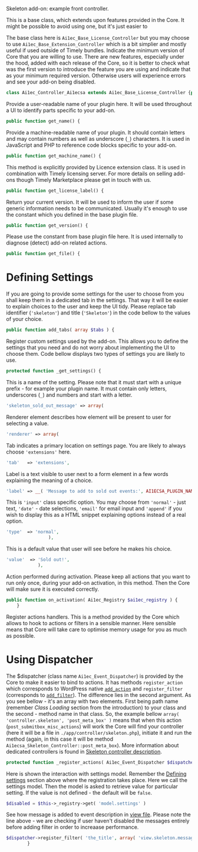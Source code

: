 Skeleton add-on: example front controller.

This is a base class, which extends upon features provided in the Core.
It might be possible to avoid using one, but it's just easier to

The base class here is `Ai1ec_Base_License_Controller` but you may
choose to use `Ai1ec_Base_Extension_Controller` which is a bit simplier
and mostly useful if used outside of Timely bundles.
Indicate the minimum version of Core that you are willing to use.
There are new features, especially under the hood, added with each
release of the Core, so it is better to check what was the first version
to introduce the feature you are using and indicate that as your minimum
required version. Otherwise users will experience errors and see your
add-on being disabled.
```php
class Ai1ec_Controller_Ai1ecsa extends Ai1ec_Base_License_Controller {public function minimum_core_required() {
```
Provide a user-readable name of your plugin here. It will be used
throughout a UI to identify parts specific to your add-on.
```php
public function get_name() {
```
Provide a machine-readable name of your plugin. It should contain letters
and may contain numbers as well as underscore (`_`) characters. It is
used in JavaScript and PHP to reference code blocks specific to your
add-on.
```php
public function get_machine_name() {
```
This method is explicitly provided by Licence extension class. It is
used in combination with Timely licensing server. For more details on
selling add-ons though Timely Marketplace please get in touch with us.
```php
public function get_license_label() {
```
Return your current version. It will be used to inform the user if some
generic information needs to be communicated. Usually it's enough to use
the constant which you defined in the base plugin file.
```php
public function get_version() {
```
Please use the constant from base plugin file here. It is used internally
to diagnose (detect) add-on related actions.
```php
public function get_file() {
```

Defining Settings
=================
If you are going to provide some settings for the user to choose from you
shall keep them in a dedicated tab in the settings. That way it will be
easier to explain choices to the user and keep the UI tidy.
Please replace tab identifier (`'skeleton'`) and title (`'Skeleton'`) in
the code bellow to the values of your choice.
```php
public function add_tabs( array $tabs ) {
```
Register custom settings used by the add-on. This allows you to define
the settings that you need and do not worry about implementing the UI
to choose them. Code bellow displays two types of settings you are likely
to use.
```php
protected function _get_settings() {
```
This is a name of the setting. Please note that it must start with
a unique prefix - for example your plugin name. It must contain
only letters, underscores (`_`) and numbers and start with a letter.
```php
'skeleton_sold_out_message' => array(
```
Renderer element describes how element will be present
to user for selecting a value.
```php
'renderer' => array(
```
Tab indicates a primary location on settings page. You
are likely to always choose `'extensions'` here.
```php
'tab'   => 'extensions',
```
Label is a text visible to user next to a form element
in a few words explaining the meaning of a choice.
```php
'label' => __( 'Message to add to sold out events:', AI1ECSA_PLUGIN_NAME ),
```
This is `'input'` class specific option. You may choose from
`'normal'` - just text, `'date'` - date selections, `'email'`
for email input and `'append'` if you wish to display this as
a HTML snippet explaining options instead of a real option.
```php
'type'  => 'normal',
				),
```
This is a default value that user will see before he makes his
choice.
```php
'value'  => 'Sold out!',
			),
```
Action performed during activation. Please keep all actions that you want
to run only once, during your add-on activation, in this method. Then the
Core will make sure it is executed correctly.
```php
public function on_activation( Ai1ec_Registry $ai1ec_registry ) {
	}
```
Register actions handlers. This is a method provided by the Core which
allows to hook to actions or filters in a sensible manner. Here sensible
means that Core will take care to optimise memory usage for you as much
as possible.

Using Dispatcher
================
The $dispatcher (class name `Ai1ec_Event_Dispatcher`) is provided by
the Core to make it easier to bind to actions.
It has methods `register_action` which corresponds to WordPress native
[`add_action`](http://codex.wordpress.org/Function_Reference/add_action)
and `register_filter` (corresponds to
[`add_filter`](http://codex.wordpress.org/Function_Reference/add_filter)).
The difference lies in the second argument. As you see bellow - it's an
array with two elements. First being path name (remember *Class Loading*
section from the introduction) to your class and the second - method name
in that class. So, the example bellow
`array( 'controller.skeleton', 'post_meta_box' )` means that when this
action (`post_submitbox_misc_actions`) will work the Core will find your
controller (here it will be a file in `./app/controller/skeleton.php`),
initiate it and run the method (again, in this case it will be method
`Ai1ecsa_Skeleton_Controller::post_meta_box`).
More information about dedicated controllers is found in [Skeleton
controller description](skeleton.md).
```php
protected function _register_actions( Ai1ec_Event_Dispatcher $dispatcher ) {$dispatcher->register_action( 'post_submitbox_misc_actions', array( 'controller.skeleton', 'post_meta_box' ) );
```
Here is shown the interaction with settings model. Remember the
[Defining settings](#defining-settings) section above where the
registration takes place. Here we call the settings model. Then
the model is asked to retrieve value for particular setting. If
the value is not defined - the default will be `false`.
```php
$disabled = $this->_registry->get( 'model.settings' )
```
See how message is added to event description in
[view file](/app/view/skeleton/message.md).
Please note the line above - we are checking if user haven't
disabled the messages entirely before adding filter in order
to increaase performance.
```php
$dispatcher->register_filter( 'the_title', array( 'view.skeleton.message', 'filter_title' ), 10, 2 );
        }
```
